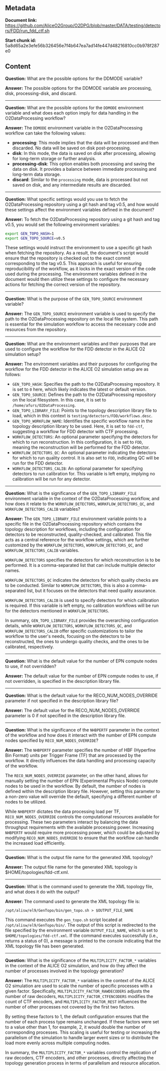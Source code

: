 ## Metadata

**Document link:** https://github.com/AliceO2Group/O2DPG/blob/master/DATA/testing/detectors/FDD/run_fdd_ctf.sh

**Start chunk id:** 5a8d65a2e3efe56b326456e7f4b647ea7ad14fe447d48216810cc0b978f287e0

## Content

**Question:** What are the possible options for the DDMODE variable?

**Answer:** The possible options for the DDMODE variable are processing, disk, processing-disk, and discard.

---

**Question:** What are the possible options for the `DDMODE` environment variable and what does each option imply for data handling in the O2DataProcessing workflow?

**Answer:** The `DDMODE` environment variable in the O2DataProcessing workflow can take the following values:

- **processing**: This mode implies that the data will be processed and then discarded. No data will be saved on disk post-processing.
- **disk**: In this mode, the data is saved on disk after processing, allowing for long-term storage or further analysis.
- **processing-disk**: This option enables both processing and saving the data on disk. It provides a balance between immediate processing and long-term data storage.
- **discard**: Similar to the `processing` mode, data is processed but not saved on disk, and any intermediate results are discarded.

---

**Question:** What specific settings would you use to fetch the O2DataProcessing repository using a git hash and tag v0.5, and how would these settings affect the environment variables defined in the document?

**Answer:** To fetch the O2DataProcessing repository using a git hash and tag v0.5, you would set the following environment variables:

```bash
export GEN_TOPO_HASH=1
export GEN_TOPO_SOURCE=v0.5
```

These settings would instruct the environment to use a specific git hash when fetching the repository. As a result, the document's script would ensure that the repository is checked out to the exact commit corresponding to the tag v0.5. This approach is useful for ensuring reproducibility of the workflow, as it locks in the exact version of the code used during the processing. The environment variables defined in the document would then utilize these settings to configure the necessary actions for fetching the correct version of the repository.

---

**Question:** What is the purpose of the `GEN_TOPO_SOURCE` environment variable?

**Answer:** The `GEN_TOPO_SOURCE` environment variable is used to specify the path to the O2DataProcessing repository on the local file system. This path is essential for the simulation workflow to access the necessary code and resources from the repository.

---

**Question:** What are the environment variables and their purposes that are used to configure the workflow for the FDD detector in the ALICE O2 simulation setup?

**Answer:** The environment variables and their purposes for configuring the workflow for the FDD detector in the ALICE O2 simulation setup are as follows:

- `GEN_TOPO_HASH`: Specifies the path to the O2DataProcessing repository. It is set to `0` here, which likely indicates the latest or default version.
- `GEN_TOPO_SOURCE`: Defines the path to the O2DataProcessing repository on the local filesystem. In this case, it is set to `/home/afurs/O2DataProcessing`.
- `GEN_TOPO_LIBRARY_FILE`: Points to the topology description library file to load, which in this context is `testing/detectors/FDD/workflows.desc`.
- `GEN_TOPO_WORKFLOW_NAME`: Identifies the specific workflow name in the topology description library to be used. Here, it is set to `fdd-ctf`, suggesting a workflow for FDD detector with CTF processing.
- `WORKFLOW_DETECTORS`: An optional parameter specifying the detectors for which to run reconstruction. In this configuration, it is set to `FDD`, meaning the reconstruction will be performed for the FDD detector.
- `WORKFLOW_DETECTORS_QC`: An optional parameter indicating the detectors for which to run quality control. It is also set to `FDD`, indicating QC will be run for the FDD detector.
- `WORKFLOW_DETECTORS_CALIB`: An optional parameter for specifying detectors to run calibration for. This variable is left empty, implying no calibration will be run for any detector.

---

**Question:** What is the significance of the `GEN_TOPO_LIBRARY_FILE` environment variable in the context of the O2DataProcessing workflow, and how does it relate to the `WORKFLOW_DETECTORS`, `WORKFLOW_DETECTORS_QC`, and `WORKFLOW_DETECTORS_CALIB` variables?

**Answer:** The `GEN_TOPO_LIBRARY_FILE` environment variable points to a specific file in the O2DataProcessing repository which contains the topology description for workflows, including the configuration for detectors to be reconstructed, quality-checked, and calibrated. This file acts as a central reference for the workflow settings, which are further customized by the `WORKFLOW_DETECTORS`, `WORKFLOW_DETECTORS_QC`, and `WORKFLOW_DETECTORS_CALIB` variables. 

`WORKFLOW_DETECTORS` specifies the detectors for which reconstruction is to be performed. It is a comma-separated list that can include multiple detector names. 

`WORKFLOW_DETECTORS_QC` indicates the detectors for which quality checks are to be conducted. Similar to `WORKFLOW_DETECTORS`, this is also a comma-separated list, but it focuses on the detectors that need quality assurance. 

`WORKFLOW_DETECTORS_CALIB` is used to specify detectors for which calibration is required. If this variable is left empty, no calibration workflows will be run for the detectors mentioned in `WORKFLOW_DETECTORS`. 

In summary, `GEN_TOPO_LIBRARY_FILE` provides the overarching configuration details, while `WORKFLOW_DETECTORS`, `WORKFLOW_DETECTORS_QC`, and `WORKFLOW_DETECTORS_CALIB` offer specific customizations to tailor the workflow to the user's needs, focusing on the detectors to be reconstructed, the ones to undergo quality checks, and the ones to be calibrated, respectively.

---

**Question:** What is the default value for the number of EPN compute nodes to use, if not overridden?

**Answer:** The default value for the number of EPN compute nodes to use, if not overridden, is specified in the description library file.

---

**Question:** What is the default value for the RECO_NUM_NODES_OVERRIDE parameter if not specified in the description library file?

**Answer:** The default value for the RECO_NUM_NODES_OVERRIDE parameter is 0 if not specified in the description library file.

---

**Question:** What is the significance of the `NHBPERTF` parameter in the context of the workflow and how does it interact with the number of EPN compute nodes specified by `RECO_NUM_NODES_OVERRIDE`?

**Answer:** The `NHBPERTF` parameter specifies the number of HBF (Hyperfine Bin Format) units per Trigger Frame (TF) that are processed by the workflow. It directly influences the data handling and processing capacity of the workflow.

The `RECO_NUM_NODES_OVERRIDE` parameter, on the other hand, allows for manually setting the number of EPN (Experimental Physics Node) compute nodes to be used in the workflow. By default, the number of nodes is defined within the description library file. However, setting this parameter to a non-zero value will override the default, specifying a different number of nodes to be utilized.

While `NHBPERTF` dictates the data processing load per TF, `RECO_NUM_NODES_OVERRIDE` controls the computational resources available for processing. These two parameters interact by balancing the data throughput requirements with the available processing power. Increasing `NHBPERTF` would require more processing power, which could be adjusted by modifying `RECO_NUM_NODES_OVERRIDE` to ensure that the workflow can handle the increased load efficiently.

---

**Question:** What is the output file name for the generated XML topology?

**Answer:** The output file name for the generated XML topology is $HOME/topologies/fdd-ctf.xml.

---

**Question:** What is the command used to generate the XML topology file, and what does it do with the output?

**Answer:** The command used to generate the XML topology file is:

```
/opt/alisw/el9/GenTopo/bin/gen_topo.sh > $OUTPUT_FILE_NAME
```

This command executes the `gen_topo.sh` script located at `/opt/alisw/el9/GenTopo/bin/`. The output of this script is redirected to the file specified by the environment variable `OUTPUT_FILE_NAME`, which is set to `$HOME/topologies/fdd-ctf.xml`. If the command executes successfully (i.e., returns a status of 0), a message is printed to the console indicating that the XML topology file has been generated.

---

**Question:** What is the significance of the `MULTIPLICITY_FACTOR_*` variables in the context of the ALICE O2 simulation, and how do they affect the number of processes involved in the topology generation?

**Answer:** The `MULTIPLICITY_FACTOR_*` variables in the context of the ALICE O2 simulation are used to scale the number of specific processes with a given factor. Specifically, `MULTIPLICITY_FACTOR_RAWDECODERS` adjusts the number of raw decoders, `MULTIPLICITY_FACTOR_CTFENCODERS` modifies the count of CTF encoders, and `MULTIPLICITY_FACTOR_REST` influences the number of other processes not covered by the first two factors.

By setting these factors to 1, the default configuration ensures that the number of each process type remains unchanged. If these factors were set to a value other than 1, for example, 2, it would double the number of corresponding processes. This scaling is useful for testing or increasing the parallelism of the simulation to handle larger event sizes or to distribute the load more evenly across multiple computing nodes.

In summary, the `MULTIPLICITY_FACTOR_*` variables control the replication of raw decoders, CTF encoders, and other processes, directly affecting the topology generation process in terms of parallelism and resource allocation.